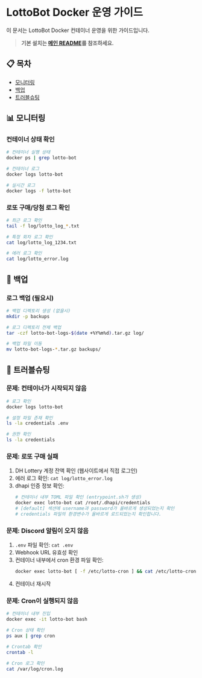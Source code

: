# LottoBot Docker 운영 가이드

이 문서는 LottoBot Docker 컨테이너 운영을 위한 가이드입니다.

> **기본 설치는 [메인 README](README.md)를 참조하세요.**

## 📋 목차

- [모니터링](#모니터링)
- [백업](#백업)
- [트러블슈팅](#트러블슈팅)

## 📊 모니터링

### 컨테이너 상태 확인

```bash
# 컨테이너 실행 상태
docker ps | grep lotto-bot

# 컨테이너 로그
docker logs lotto-bot

# 실시간 로그
docker logs -f lotto-bot
```

### 로또 구매/당첨 로그 확인

```bash
# 최근 로그 확인
tail -f log/lotto_log_*.txt

# 특정 회차 로그 확인
cat log/lotto_log_1234.txt

# 에러 로그 확인
cat log/lotto_error.log
```

## 💾 백업

### 로그 백업 (필요시)

```bash
# 백업 디렉토리 생성 (없을시)
mkdir -p backups

# 로그 디렉토리 전체 백업
tar -czf lotto-bot-logs-$(date +%Y%m%d).tar.gz log/

# 백업 파일 이동
mv lotto-bot-logs-*.tar.gz backups/
```

## 🐛 트러블슈팅

### 문제: 컨테이너가 시작되지 않음

```bash
# 로그 확인
docker logs lotto-bot

# 설정 파일 존재 확인
ls -la credentials .env

# 권한 확인
ls -la credentials
```

### 문제: 로또 구매 실패

1. DH Lottery 계정 잔액 확인 (웹사이트에서 직접 로그인)
2. 에러 로그 확인: `cat log/lotto_error.log`
3. dhapi 인증 정보 확인:
   ```bash
   # 컨테이너 내부 TOML 파일 확인 (entrypoint.sh가 생성)
   docker exec lotto-bot cat /root/.dhapi/credentials
   # [default] 섹션에 username과 password가 올바르게 생성되었는지 확인
   # credentials 파일의 환경변수가 올바르게 로드되었는지 확인합니다.
   ```

### 문제: Discord 알림이 오지 않음

1. `.env` 파일 확인: `cat .env`
2. Webhook URL 유효성 확인
3. 컨테이너 내부에서 cron 환경 파일 확인:
   ```bash
   docker exec lotto-bot [ -f /etc/lotto-cron ] && cat /etc/lotto-cron || echo "lotto-cron not found"
   ```
4. 컨테이너 재시작

### 문제: Cron이 실행되지 않음

```bash
# 컨테이너 내부 진입
docker exec -it lotto-bot bash

# Cron 상태 확인
ps aux | grep cron

# Crontab 확인
crontab -l

# Cron 로그 확인
cat /var/log/cron.log
```
